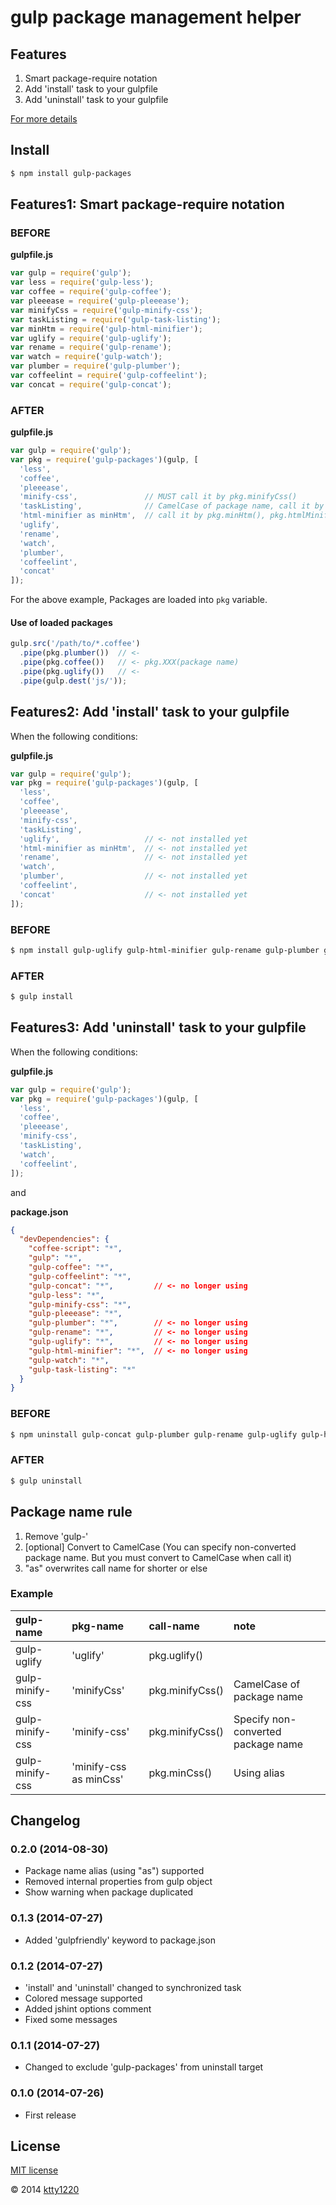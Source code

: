 # gulp package management helper

## Features

1. Smart package-require notation
2. Add 'install' task to your gulpfile
3. Add 'uninstall' task to your gulpfile

[For more details](http://qiita.com/ktty1220/items/c1c5705c9b0114f29bb9)

## Install

```sh
$ npm install gulp-packages
```

## Features1: Smart package-require notation

### BEFORE

__gulpfile.js__

```js
var gulp = require('gulp');
var less = require('gulp-less');
var coffee = require('gulp-coffee');
var pleeease = require('gulp-pleeease');
var minifyCss = require('gulp-minify-css');
var taskListing = require('gulp-task-listing');
var minHtm = require('gulp-html-minifier');
var uglify = require('gulp-uglify');
var rename = require('gulp-rename');
var watch = require('gulp-watch');
var plumber = require('gulp-plumber');
var coffeelint = require('gulp-coffeelint');
var concat = require('gulp-concat');
```

### AFTER

__gulpfile.js__

```js
var gulp = require('gulp');
var pkg = require('gulp-packages')(gulp, [
  'less',
  'coffee',
  'pleeease',
  'minify-css',               // MUST call it by pkg.minifyCss()
  'taskListing',              // CamelCase of package name, call it by pkg.taskListing()
  'html-minifier as minHtm',  // call it by pkg.minHtm(), pkg.htmlMinifier DOESN'T work!
  'uglify',
  'rename',
  'watch',
  'plumber',
  'coffeelint',
  'concat'
]);
```

For the above example, Packages are loaded into `pkg` variable.

#### Use of loaded packages

```js
gulp.src('/path/to/*.coffee')
  .pipe(pkg.plumber())  // <-
  .pipe(pkg.coffee())   // <- pkg.XXX(package name)
  .pipe(pkg.uglify())   // <-
  .pipe(gulp.dest('js/'));
```

## Features2: Add 'install' task to your gulpfile

When the following conditions:

__gulpfile.js__

```js
var gulp = require('gulp');
var pkg = require('gulp-packages')(gulp, [
  'less',
  'coffee',
  'pleeease',
  'minify-css',
  'taskListing',
  'uglify',                   // <- not installed yet
  'html-minifier as minHtm',  // <- not installed yet
  'rename',                   // <- not installed yet
  'watch',
  'plumber',                  // <- not installed yet
  'coffeelint',
  'concat'                    // <- not installed yet
]);
```

### BEFORE

```sh
$ npm install gulp-uglify gulp-html-minifier gulp-rename gulp-plumber gulp-concat --save-dev
```

### AFTER

```sh
$ gulp install
```

## Features3: Add 'uninstall' task to your gulpfile

When the following conditions:

__gulpfile.js__

```js
var gulp = require('gulp');
var pkg = require('gulp-packages')(gulp, [
  'less',
  'coffee',
  'pleeease',
  'minify-css',
  'taskListing',
  'watch',
  'coffeelint',
]);
```

and

__package.json__

```json:package.json
{
  "devDependencies": {
    "coffee-script": "*",
    "gulp": "*",
    "gulp-coffee": "*",
    "gulp-coffeelint": "*",
    "gulp-concat": "*",         // <- no longer using
    "gulp-less": "*",
    "gulp-minify-css": "*",
    "gulp-pleeease": "*",
    "gulp-plumber": "*",        // <- no longer using
    "gulp-rename": "*",         // <- no longer using
    "gulp-uglify": "*",         // <- no longer using
    "gulp-html-minifier": "*",  // <- no longer using
    "gulp-watch": "*",
    "gulp-task-listing": "*"
  }
}
```

### BEFORE

```sh
$ npm uninstall gulp-concat gulp-plumber gulp-rename gulp-uglify gulp-html-minifier --save-dev
```

### AFTER

```sh
$ gulp uninstall
```

## Package name rule

1. Remove 'gulp-'
2. [optional] Convert to CamelCase (You can specify non-converted package name. But you must convert to CamelCase when call it)
3. "as" overwrites call name for shorter or else

### Example

| gulp-name       | pkg-name               | call-name         | note                               |
|:----------------|:-----------------------|:------------------|:-----------------------------------|
| gulp-uglify     | 'uglify'               | pkg.uglify()      |                                    |
| gulp-minify-css | 'minifyCss'            | pkg.minifyCss()   | CamelCase of package name          |
| gulp-minify-css | 'minify-css'           | pkg.minifyCss()   | Specify non-converted package name |
| gulp-minify-css | 'minify-css as minCss' | pkg.minCss()      | Using alias                        |

## Changelog

### 0.2.0 (2014-08-30)

* Package name alias (using "as") supported
* Removed internal properties from gulp object
* Show warning when package duplicated

### 0.1.3 (2014-07-27)

* Added 'gulpfriendly' keyword to package.json

### 0.1.2 (2014-07-27)

* 'install' and 'uninstall' changed to synchronized task
* Colored message supported
* Added jshint options comment
* Fixed some messages

### 0.1.1 (2014-07-27)

* Changed to exclude 'gulp-packages' from uninstall target

### 0.1.0 (2014-07-26)

* First release

## License

[MIT license](http://www.opensource.org/licenses/mit-license)

&copy; 2014 [ktty1220](mailto:ktty1220@gmail.com)
